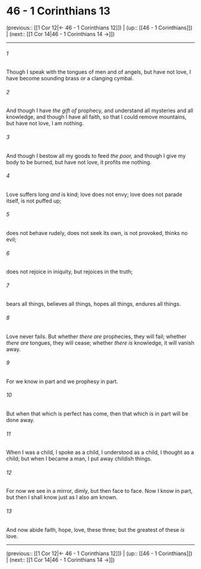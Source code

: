 # 46 - 1 Corinthians 13

(previous:: [[1 Cor 12|← 46 - 1 Corinthians 12]]) | (up:: [[46 - 1 Corinthians]]) | (next:: [[1 Cor 14|46 - 1 Corinthians 14 →]])

***


###### 1 
Though I speak with the tongues of men and of angels, but have not love, I have become sounding brass or a clanging cymbal. 

###### 2 
And though I have _the gift of_ prophecy, and understand all mysteries and all knowledge, and though I have all faith, so that I could remove mountains, but have not love, I am nothing. 

###### 3 
And though I bestow all my goods to feed _the poor,_ and though I give my body to be burned, but have not love, it profits me nothing. 

###### 4 
Love suffers long _and_ is kind; love does not envy; love does not parade itself, is not puffed up; 

###### 5 
does not behave rudely, does not seek its own, is not provoked, thinks no evil; 

###### 6 
does not rejoice in iniquity, but rejoices in the truth; 

###### 7 
bears all things, believes all things, hopes all things, endures all things. 

###### 8 
Love never fails. But whether _there are_ prophecies, they will fail; whether _there are_ tongues, they will cease; whether _there is_ knowledge, it will vanish away. 

###### 9 
For we know in part and we prophesy in part. 

###### 10 
But when that which is perfect has come, then that which is in part will be done away. 

###### 11 
When I was a child, I spoke as a child, I understood as a child, I thought as a child; but when I became a man, I put away childish things. 

###### 12 
For now we see in a mirror, dimly, but then face to face. Now I know in part, but then I shall know just as I also am known. 

###### 13 
And now abide faith, hope, love, these three; but the greatest of these _is_ love.

***

(previous:: [[1 Cor 12|← 46 - 1 Corinthians 12]]) | (up:: [[46 - 1 Corinthians]]) | (next:: [[1 Cor 14|46 - 1 Corinthians 14 →]])
